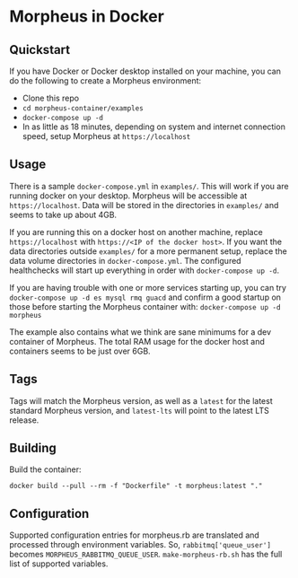 # Morpheus in Docker

## Quickstart

If you have Docker or Docker desktop installed on your machine, you can do the following to create a Morpheus environment:

- Clone this repo
- `cd morpheus-container/examples`
- `docker-compose up -d`
- In as little as 18 minutes, depending on system and internet connection speed, setup Morpheus at `https://localhost`

## Usage

There is a sample `docker-compose.yml` in `examples/`.  This will work if you are running docker on your desktop.  Morpheus will be accessible at `https://localhost`.  Data will be stored in the directories in `examples/` and seems to take up about 4GB.  

If you are running this on a docker host on another machine, replace `https://localhost` with `https://<IP of the docker host>`.  If you want the data directories outside `examples/` for a more permanent setup, replace the data volume directories in `docker-compose.yml`.  The configured healthchecks will start up everything in order with `docker-compose up -d`.

If you are having trouble with one or more services starting up, you can try `docker-compose up -d es mysql rmq guacd` and confirm a good startup on those before starting the Morpheus container with: `docker-compose up -d morpheus`

The example also contains what we think are sane minimums for a dev container of Morpheus.  The total RAM usage for the docker host and containers seems to be just over 6GB.

## Tags

Tags will match the Morpheus version, as well as a `latest` for the latest standard Morpheus version, and `latest-lts` will point to the latest LTS release.

## Building

Build the container:

`docker build --pull --rm -f "Dockerfile" -t morpheus:latest "."`

## Configuration

Supported configuration entries for morpheus.rb are translated and processed through environment variables.  So, `rabbitmq['queue_user']` becomes `MORPHEUS_RABBITMQ_QUEUE_USER`.  `make-morpheus-rb.sh` has the full list of supported variables.
